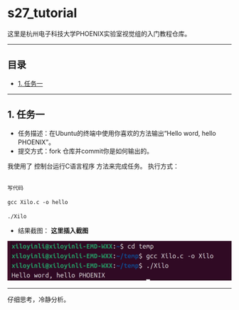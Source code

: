 # s27_tutorial
这里是杭州电子科技大学PHOENIX实验室视觉组的入门教程仓库。

---
## 目录
- [1. 任务一](#任务一)

---
## 1. 任务一
- 任务描述：在Ubuntu的终端中使用你喜欢的方法输出“Hello word, hello PHOENIX”。
- 提交方式：fork 仓库并commit你是如何输出的。

我使用了 控制台运行C语言程序 方法来完成任务。
执行方式：

```

写代码

gcc Xilo.c -o hello

./Xilo
```
- 结果截图：
**这里插入截图**



![0](Yinli.png)



---
仔细思考，冷静分析。
